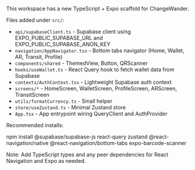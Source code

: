 This workspace has a new TypeScript + Expo scaffold for ChangeWander.

Files added under `src/`:
- `api/supabaseClient.ts` - Supabase client using EXPO_PUBLIC_SUPABASE_URL and EXPO_PUBLIC_SUPABASE_ANON_KEY
- `navigation/AppNavigator.tsx` - Bottom tabs navigator (Home, Wallet, AR, Transit, Profile)
- `components/shared` - ThemedView, Button, QRScanner
- `hooks/useWallet.ts` - React Query hook to fetch wallet data from Supabase
- `contexts/AuthContext.tsx` - Lightweight Supabase auth context
- `screens/*` - HomeScreen, WalletScreen, ProfileScreen, ARScreen, TransitScreen
- `utils/formatCurrency.ts` - Small helper
- `store/useZustand.ts` - Minimal Zustand store
- `App.tsx` - App entrypoint wiring QueryClient and AuthProvider

Recommended installs:

npm install @supabase/supabase-js react-query zustand @react-navigation/native @react-navigation/bottom-tabs expo-barcode-scanner

Note: Add TypeScript types and any peer dependencies for React Navigation and Expo as needed.
